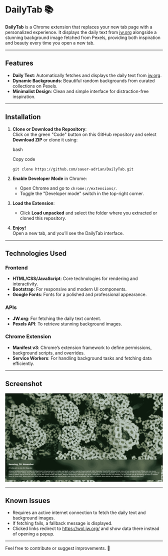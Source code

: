 
# DailyTab 📚

**DailyTab** is a Chrome extension that replaces your new tab page with a personalized experience. It displays the daily text from [jw.org](https://wol.jw.org) alongside a stunning background image fetched from Pexels, providing both inspiration and beauty every time you open a new tab.

----------

## Features

-   **Daily Text**: Automatically fetches and displays the daily text from [jw.org](https://wol.jw.org).
-   **Dynamic Backgrounds**: Beautiful random backgrounds from curated collections on Pexels.
-   **Minimalist Design**: Clean and simple interface for distraction-free inspiration.

----------

## Installation

1.  **Clone or Download the Repository**:  
    Click on the green "Code" button on this GitHub repository and select **Download ZIP** or clone it using:
    
    bash
    
    Copy code
    
    `git clone https://github.com/sauer-adrian/DailyTab.git` 
    
2.  **Enable Developer Mode** in Chrome:
    
    -   Open Chrome and go to `chrome://extensions/`.
    -   Toggle the "Developer mode" switch in the top-right corner.
3.  **Load the Extension**:
    
    -   Click **Load unpacked** and select the folder where you extracted or cloned this repository.
4.  **Enjoy!**  
    Open a new tab, and you’ll see the DailyTab interface.
    

----------

## Technologies Used

### **Frontend**

-   **HTML/CSS/JavaScript**: Core technologies for rendering and interactivity.
-   **Bootstrap**: For responsive and modern UI components.
-   **Google Fonts**: Fonts for a polished and professional appearance.

### **APIs**

-   **JW.org**: For fetching the daily text content.
-   **Pexels API**: To retrieve stunning background images.

### **Chrome Extension**

-   **Manifest v3**: Chrome’s extension framework to define permissions, background scripts, and overrides.
-   **Service Workers**: For handling background tasks and fetching data efficiently.

----------

## Screenshot

![Preview of DailyTab](assets/DailyTab_preview.png)

----------

## Known Issues

-   Requires an active internet connection to fetch the daily text and background images.
-   If fetching fails, a fallback message is displayed.
-   Clicked links redirect to https://wol.jw.org/ and show data there instead of opening a popup.

----------

Feel free to contribute or suggest improvements. 🌟
